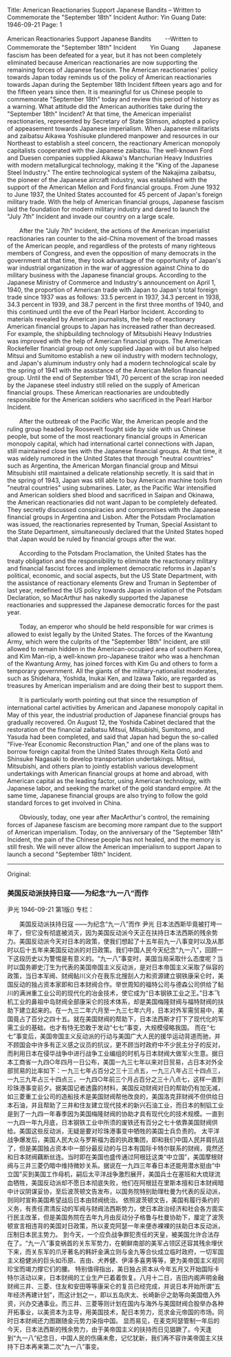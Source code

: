 Title: American Reactionaries Support Japanese Bandits – Written to Commemorate the "September 18th" Incident
Author: Yin Guang
Date: 1946-09-21
Page: 1

American Reactionaries Support Japanese Bandits
　　--Written to Commemorate the "September 18th" Incident
　　Yin Guang
　　Japanese fascism has been defeated for a year, but it has not been completely eliminated because American reactionaries are now supporting the remaining forces of Japanese fascism. The American reactionaries' policy towards Japan today reminds us of the policy of American reactionaries towards Japan during the September 18th Incident fifteen years ago and for the fifteen years since then. It is meaningful for us Chinese people to commemorate "September 18th" today and review this period of history as a warning. What attitude did the American authorities take during the "September 18th" Incident? At that time, the American imperialist reactionaries, represented by Secretary of State Stimson, adopted a policy of appeasement towards Japanese imperialism. When Japanese militarists and zaibatsu Aikawa Yoshisuke plundered manpower and resources in our Northeast to establish a steel concern, the reactionary American monopoly capitalists cooperated with the Japanese zaibatsu. The well-known Ford and Duesen companies supplied Aikawa's Manchurian Heavy Industries with modern metallurgical technology, making it the "King of the Japanese Steel Industry." The entire technological system of the Nakajima zaibatsu, the pioneer of the Japanese aircraft industry, was established with the support of the American Mellon and Ford financial groups. From June 1932 to June 1937, the United States accounted for 45 percent of Japan's foreign military trade. With the help of American financial groups, Japanese fascism laid the foundation for modern military industry and dared to launch the "July 7th" Incident and invade our country on a large scale.

　　After the "July 7th" Incident, the actions of the American imperialist reactionaries ran counter to the aid-China movement of the broad masses of the American people, and regardless of the protests of many righteous members of Congress, and even the opposition of many democrats in the government at that time, they took advantage of the opportunity of Japan's war industrial organization in the war of aggression against China to do military business with the Japanese financial groups. According to the Japanese Ministry of Commerce and Industry's announcement on April 1, 1940, the proportion of American trade with Japan to Japan's total foreign trade since 1937 was as follows: 33.5 percent in 1937, 34.3 percent in 1938, 34.3 percent in 1939, and 38.7 percent in the first three months of 1940, and this continued until the eve of the Pearl Harbor Incident. According to materials revealed by American journalists, the help of reactionary American financial groups to Japan has increased rather than decreased. For example, the shipbuilding technology of Mitsubishi Heavy Industries was improved with the help of American financial groups. The American Rockefeller financial group not only supplied Japan with oil but also helped Mitsui and Sumitomo establish a new oil industry with modern technology, and Japan's aluminum industry only had a modern technological scale by the spring of 1941 with the assistance of the American Mellon financial group. Until the end of September 1941, 70 percent of the scrap iron needed by the Japanese steel industry still relied on the supply of American financial groups. These American reactionaries are undoubtedly responsible for the American soldiers who sacrificed in the Pearl Harbor Incident.

　　After the outbreak of the Pacific War, the American people and the ruling group headed by Roosevelt fought side by side with us Chinese people, but some of the most reactionary financial groups in American monopoly capital, which had international cartel connections with Japan, still maintained close ties with the Japanese financial groups. At that time, it was widely rumored in the United States that through "neutral countries" such as Argentina, the American Morgan financial group and Mitsui Mitsubishi still maintained a delicate relationship secretly. It is said that in the spring of 1943, Japan was still able to buy American machine tools from "neutral countries" using submarines. Later, as the Pacific War intensified and American soldiers shed blood and sacrificed in Saipan and Okinawa, the American reactionaries did not want Japan to be completely defeated. They secretly discussed conspiracies and compromises with the Japanese financial groups in Argentina and Lisbon. After the Potsdam Proclamation was issued, the reactionaries represented by Truman, Special Assistant to the State Department, simultaneously declared that the United States hoped that Japan would be ruled by financial groups after the war.

　　According to the Potsdam Proclamation, the United States has the treaty obligation and the responsibility to eliminate the reactionary military and financial fascist forces and implement democratic reforms in Japan's political, economic, and social aspects, but the US State Department, with the assistance of reactionary elements Grew and Truman in September of last year, redefined the US policy towards Japan in violation of the Potsdam Declaration, so MacArthur has nakedly supported the Japanese reactionaries and suppressed the Japanese democratic forces for the past year.

　　Today, an emperor who should be held responsible for war crimes is allowed to exist legally by the United States. The forces of the Kwantung Army, which were the culprits of the "September 18th" Incident, are still allowed to remain hidden in the American-occupied area of southern Korea, and Kim Man-rip, a well-known pro-Japanese traitor who was a henchman of the Kwantung Army, has joined forces with Kim Gu and others to form a temporary government. All the giants of the military-nationalist moderates, such as Shidehara, Yoshida, Inukai Ken, and Izawa Takio, are regarded as treasures by American imperialism and are doing their best to support them.

　　It is particularly worth pointing out that since the resumption of international cartel activities by American and Japanese monopoly capital in May of this year, the industrial production of Japanese financial groups has gradually recovered. On August 12, the Yoshida Cabinet declared that the restoration of the financial zaibatsu Mitsui, Mitsubishi, Sumitomo, and Yasuda had been completed, and said that Japan had begun the so-called "Five-Year Economic Reconstruction Plan," and one of the plans was to borrow foreign capital from the United States through Keita Gotō and Shinsuke Nagasaki to develop transportation undertakings. Mitsui, Mitsubishi, and others plan to jointly establish various development undertakings with American financial groups at home and abroad, with American capital as the leading factor, using American technology, with Japanese labor, and seeking the market of the gold standard empire. At the same time, Japanese financial groups are also trying to follow the gold standard forces to get involved in China.

　　Obviously, today, one year after MacArthur's control, the remaining forces of Japanese fascism are becoming more rampant due to the support of American imperialism. Today, on the anniversary of the "September 18th" Incident, the pain of the Chinese people has not healed, and the memory is still fresh. We will never allow the American imperialism to support Japan to launch a second "September 18th" Incident.



<hr /> 

Original: 


### 美国反动派扶持日寇——为纪念“九一八”而作
尹光
1946-09-21
第1版()
专栏：

　　美国反动派扶持日寇
    ——为纪念“九一八”而作
    尹光
    日本法西斯毕竟被打垮一年了，但它没有彻底被消灭，因为美国反动派今天正在扶持日本法西斯的残余势力。美国反动派今天对日本的政策，使我们想起了十五年前九一八事变时以及从那时以后十五年来美国反动派的对日政策。我们中国人民今天纪念“九一八”，回顾一下这段历史以为警惕是有意义的。“九一八”事变时，美国当局采取什么态度呢？当时以国务卿史汀生为代表的美国帝国主义反动派，是对日本帝国主义采取了纵容的政策，当日本军阀、财阀鲇川义介在我东北搜刮人力和资源建立钢铁康采仑时，美国反动的独占资本家即和日本财阀合作。举世周知的福特公司与德森公司供给了鲇川的满洲重工业公司的现代化的冶金技术，使它成为“日本钢铁工业之王。”日本飞机工业的鼻祖中岛财阀全部康采仑的技术体系，却是美国梅隆财阀与福特财阀的扶助下建立起来的。在一九三二年六月至一九三七年六月，日本对外军需贸易中，美国竟占了百分之四十五。就在美国财阀的帮助下，日本法西斯才打下了现代化的军需工业的基础，也才有恃无恐敢于发动“七七”事变，大规模侵略我国。
    而在“七七”事变后，美国帝国主义反动派的行动与美国广大人民的援华运动背道而驰，并不顾国会中许多有正义感之议员的抗议，更不顾当时政府中不少民主分子的反对，而利用日本在侵华战争中进行战争工业编组的时机与日本财阀大做军火生意。据日本工商省一九四○年四月一日公布，美国一九三七年以来对日贸易，占日本对外全部贸易的比率如下：一九三七年占百分之三十三点五，一九三八年占三十四点三，一九三九年占三十四点三，一九四○年前三个月占百分之三十八点七，这样一直到珍珠港事变前夕。据美国记者透露的材料，美国反动财阀对日的帮助仍有加无减，如三菱重工业公司的造船技术是美国财阀帮他改良的，美国洛克菲财阀不但供给日本石油，并且帮助了三井和住友建立现代技术的新兴石油工业，而日本的制铝工业是到了一九四一年春季因为美国梅隆财阀的协助才具有现代化的技术规模。一直到一九四一年九月底，日本钢铁工业中所须的废铁还有百分之七十依靠美国财阀供给。美国这些反动派，无疑是要对珍珠港事变中牺牲的美国士兵负责的。
    太平洋战争爆发后，美国人民大众与罗斯福为首的执政集团，即和我们中国人民并肩抗战了，但是美国独占资本中一部分最反动的与日本有国际卡特尔联系的财阀，竟然还和日本财阀藕断丝连。当时即在美国也盛传通过阿根廷这类“中立国”，美国摩根财阀与三井三菱仍暗中维持微妙关系。据说在一九四三年春日本还能用潜水挺由“中立国”买到美国工作母机，嗣后太平洋战争激烈展开，美国兵士在塞班和大琉球流血牺牲，美国反动派却不愿日本彻底失败，他们在阿根廷在里斯本擅和日本财阀暗中计议阴谋妥协，至后波茨顿文告发布，以国务院特别助理杜曼为代表的反动派，则同时宣称美国希望战后日本由财阀统治。
    依照波茨顿文告，美国有履行条约的义务，有责任肃清反动的军阀与财阀法西斯势力，使日本政治经济和社会各方面实行民主改革，但是美国务院在去年九月由反动分子格鲁与杜曼协助下，厘定了波茨顿宣言相违背的美国对日政策，所以麦克阿瑟一年来便赤裸裸的扶助日本反动派，压制日本民主势力。
    到今天，一个应负战争罪犯责任的天皇，被美国允许合法存在了。“九一八”事变祸首的关东军势力，在朝鲜南部的美军占领区还容其残余埋伏下来，而关东军的爪牙著名的韩奸金满立则与金九等合伙成立临时政府，一切军国主义稳健派的巨头如币原、吉由、犬养健、伊泽多喜男等等，更为美帝国主义视同珍宝而竭力撑它们的腰。
    特别值得指出，美日独占资本从今年五月又开始国际卡特尔活动以来，日本财阀的工业生产已着着恢复。八月十二日，吉田内阁声明金融财阀三井、三菱、住友和安田等等康采仑的复员已经完成，并说日本开始所谓“五年经济再建计划”，而这计划之一，即以五岛庆太、长崎新＠之助等向美国借入外资，兴办交通事业。而三井、三菱等则计划在国内与海外与美国财阀合股举办各种开拓事业，以美资本为主导，用美国技术，配日本劳力，觅求金元帝国的市场。同时日本财阀还力图跟随金元势力染指中国。
    显而易见，在麦克阿瑟管制一年后的今天，日本法西斯的残余势力，由于美帝国主义的扶持而日见猖獗了。今天逢到“九一八”纪念日，中国人民的伤痛未愈，记忆犹新，我们再不容许美帝国主义扶持下日本再来第二次“九一八”事变。
